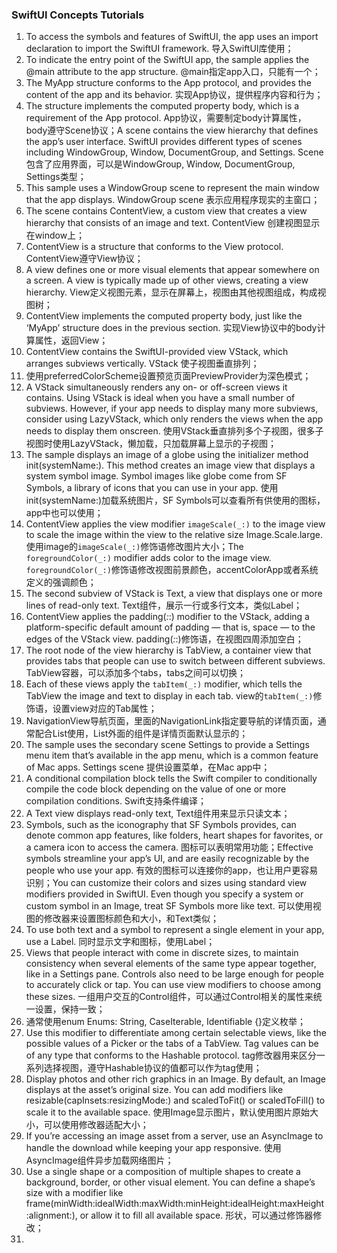 ### SwiftUI Concepts Tutorials

1. To access the symbols and features of SwiftUI, the app uses an import declaration to import the SwiftUI framework. 导入SwiftUI库使用；
2. To indicate the entry point of the SwiftUI app, the sample applies the @main attribute to the app structure. @main指定app入口，只能有一个；
3. The MyApp structure conforms to the App protocol, and provides the content of the app and its behavior. 实现App协议，提供程序内容和行为；
4. The structure implements the computed property body, which is a requirement of the App protocol. App协议，需要制定body计算属性，body遵守Scene协议；A scene contains the view hierarchy that defines the app’s user interface. SwiftUI provides different types of scenes including WindowGroup, Window, DocumentGroup, and Settings. Scene包含了应用界面，可以是WindowGroup, Window, DocumentGroup, Settings类型；
5. This sample uses a WindowGroup scene to represent the main window that the app displays. WindowGroup scene 表示应用程序现实的主窗口；
6. The scene contains ContentView, a custom view that creates a view hierarchy that consists of an image and text. ContentView 创建视图显示在window上；
7. ContentView is a structure that conforms to the View protocol. ContentView遵守View协议；
8. A view defines one or more visual elements that appear somewhere on a screen. A view is typically made up of other views, creating a view hierarchy. View定义视图元素，显示在屏幕上，视图由其他视图组成，构成视图树；
9. ContentView implements the computed property body, just like the ‘MyApp’ structure does in the previous section. 实现View协议中的body计算属性，返回View；
10. ContentView contains the SwiftUI-provided view VStack, which arranges subviews vertically. VStack 使子视图垂直排列；
11. 使用preferredColorScheme设置预览页面PreviewProvider为深色模式；
12. A VStack simultaneously renders any on- or off-screen views it contains. Using VStack is ideal when you have a small number of subviews. However, if your app needs to display many more subviews, consider using LazyVStack, which only renders the views when the app needs to display them onscreen. 使用VStack垂直排列多个子视图，很多子视图时使用LazyVStack，懒加载，只加载屏幕上显示的子视图；
13. The sample displays an image of a globe using the initializer method init(systemName:). This method creates an image view that displays a system symbol image. Symbol images like globe come from SF Symbols, a library of icons that you can use in your app. 使用init(systemName:)加载系统图片，SF Symbols可以查看所有供使用的图标，app中也可以使用；
14. ContentView applies the view modifier `imageScale(_:)` to the image view to scale the image within the view to the relative size Image.Scale.large. 使用image的`imageScale(_:)`修饰语修改图片大小；The `foregroundColor(_:)` modifier adds color to the image view. `foregroundColor(_:)`修饰语修改视图前景颜色，accentColorApp或者系统定义的强调颜色；
15. The second subview of VStack is Text, a view that displays one or more lines of read-only text. Text组件，展示一行或多行文本，类似Label；
16. ContentView applies the padding(_:_:) modifier to the VStack, adding a platform-specific default amount of padding — that is, space — to the edges of the VStack view. padding(_:_:)修饰语，在视图四周添加空白；
17. The root node of the view hierarchy is TabView, a container view that provides tabs that people can use to switch between different subviews. TabView容器，可以添加多个tabs，tabs之间可以切换；
18. Each of these views apply the `tabItem(_:)` modifier, which tells the TabView the image and text to display in each tab. view的`tabItem(_:)`修饰语，设置view对应的Tab属性；
19. NavigationView导航页面，里面的NavigationLink指定要导航的详情页面，通常配合List使用，List外面的组件是详情页面默认显示的；
20. The sample uses the secondary scene Settings to provide a Settings menu item that’s available in the app menu, which is a common feature of Mac apps. Settings scene 提供设置菜单，在Mac app中；
21. A conditional compilation block tells the Swift compiler to conditionally compile the code block depending on the value of one or more compilation conditions. Swift支持条件编译；
22. A Text view displays read-only text, Text组件用来显示只读文本；
23. Symbols, such as the iconography that SF Symbols provides, can denote common app features, like folders, heart shapes for favorites, or a camera icon to access the camera. 图标可以表明常用功能；Effective symbols streamline your app’s UI, and are easily recognizable by the people who use your app. 有效的图标可以连接你的app，也让用户更容易识别；You can customize their colors and sizes using standard view modifiers provided in SwiftUI. Even though you specify a system or custom symbol in an Image, treat SF Symbols more like text. 可以使用视图的修改器来设置图标颜色和大小，和Text类似； 
24. To use both text and a symbol to represent a single element in your app, use a Label. 同时显示文字和图标，使用Label；
25. Views that people interact with come in discrete sizes, to maintain consistency when several elements of the same type appear together, like in a Settings pane. Controls also need to be large enough for people to accurately click or tap. You can use view modifiers to choose among these sizes. 一组用户交互的Control组件，可以通过Control相关的属性来统一设置，保持一致；
26. 通常使用enum Enums: String, CaseIterable, Identifiable {}定义枚举；
27. Use this modifier to differentiate among certain selectable views, like the possible values of a Picker or the tabs of a TabView. Tag values can be of any type that conforms to the Hashable protocol. tag修改器用来区分一系列选择视图，遵守Hashable协议的值都可以作为tag使用；
28. Display photos and other rich graphics in an Image. By default, an Image displays at the asset’s original size. You can add modifiers like resizable(capInsets:resizingMode:) and scaledToFit() or scaledToFill() to scale it to the available space. 使用Image显示图片，默认使用图片原始大小，可以使用修改器适配大小；
29. If you’re accessing an image asset from a server, use an AsyncImage to handle the download while keeping your app responsive. 使用AsyncImage组件异步加载网络图片；
30. Use a single shape or a composition of multiple shapes to create a background, border, or other visual element. You can define a shape’s size with a modifier like frame(minWidth:idealWidth:maxWidth:minHeight:idealHeight:maxHeight:alignment:), or allow it to fill all available space. 形状，可以通过修饰器修改；
31. 
